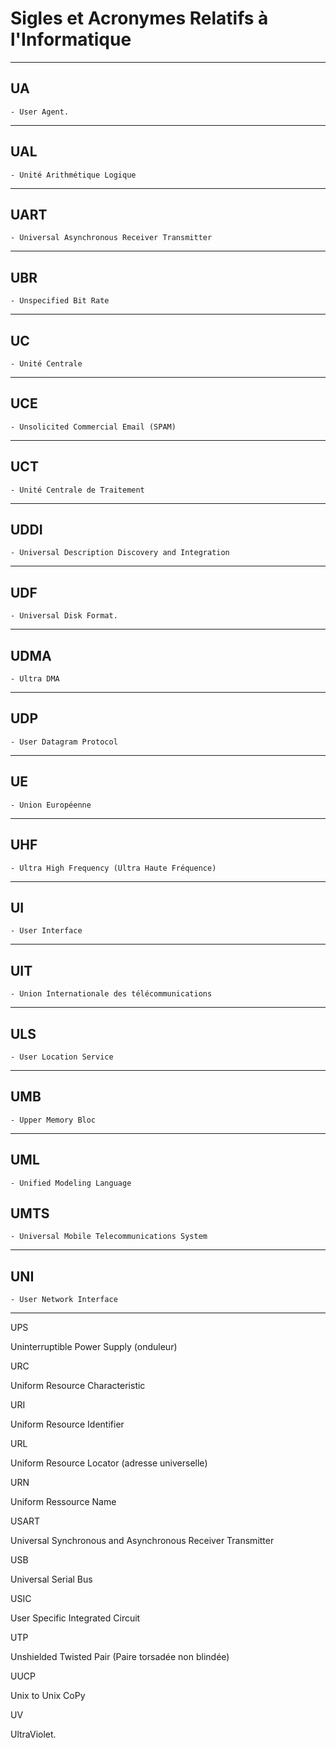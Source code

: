 # **Sigles et Acronymes Relatifs à l'Informatique**

---
## **UA**

    - User Agent.
---
## **UAL**

    - Unité Arithmétique Logique
---
## **UART**

    - Universal Asynchronous Receiver Transmitter
---
## **UBR**

    - Unspecified Bit Rate
---
## **UC**

    - Unité Centrale
---
## **UCE**

    - Unsolicited Commercial Email (SPAM)
---
## **UCT**

    - Unité Centrale de Traitement
---
## **UDDI**

    - Universal Description Discovery and Integration
---
## **UDF**

    - Universal Disk Format.
---
## **UDMA**

    - Ultra DMA
---
## **UDP**

    - User Datagram Protocol
---
## **UE**

    - Union Européenne
---
## **UHF**

    - Ultra High Frequency (Ultra Haute Fréquence)
---
## **UI**

    - User Interface
---
## **UIT**

    - Union Internationale des télécommunications
---
## **ULS**

    - User Location Service
---
## **UMB**

    - Upper Memory Bloc
---
## **UML**

    - Unified Modeling Language

## **UMTS**

    - Universal Mobile Telecommunications System
---
## **UNI**

    - User Network Interface
---
UPS

Uninterruptible Power Supply (onduleur)

URC

Uniform Resource Characteristic

URI

Uniform Resource Identifier

URL

Uniform Resource Locator (adresse universelle)

URN

Uniform Ressource Name

USART

Universal Synchronous and Asynchronous Receiver Transmitter

USB

Universal Serial Bus

USIC

User Specific Integrated Circuit

UTP

Unshielded Twisted Pair (Paire torsadée non blindée)

UUCP

Unix to Unix CoPy

UV

UltraViolet.